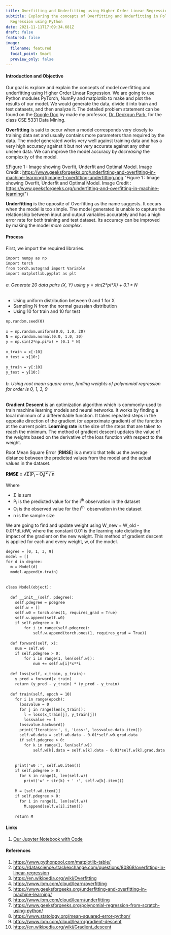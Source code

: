 ```yaml
---
title: Overfitting and Underfitting using Higher Order Linear Regression
subtitle: Exploring the concepts of Overfitting and Underfitting in Polynomial
  Regression using Python
date: 2021-11-11T17:09:34.681Z
draft: false
featured: false
image:
  filename: featured
  focal_point: Smart
  preview_only: false
---
```

#### Introduction and Objective

Our goal is explore and explain the concepts of model overfitting and underfitting using Higher Order Linear Regression. We are going to use Python modules PyTorch, NumPy and matplotlib to make and plot the results of our model. We would generate the data, divide it into train and test datasets, and then analyze it. The detailed problem statement can be found on the [Google Doc](https://docs.google.com/document/d/126p_RE60XSdpzmNWmO-OUOGsUbR-LczyYDQ9I4xnYAQ/edit#) by made my professor, [Dr. Deokgun Park](https://crystal.uta.edu/~park/), for the class CSE 5331 Data Mining. 

**Overfitting** is said to occur when a model corresponds very closely to training data set and usually contains more parameters than required by the data. The model generated works very well against training data and has a very high accuracy against it but not very accurate against any other unseen data. We can improve the model accuracy by *decreasing* the complexity of the model.

![Figure 1 : Image showing Overfit, Underfit and Optimal Model. Image Credit : https://www.geeksforgeeks.org/underfitting-and-overfitting-in-machine-learning/](image-1-overfitting-underfitting.png "Figure 1 : Image showing Overfit, Underfit and Optimal Model. Image Credit : https://www.geeksforgeeks.org/underfitting-and-overfitting-in-machine-learning/")

**Underfitting** is the opposite of Overfitting as the name suggests. It occurs when the model is too simple. The model generated is unable to capture the relationship between input and output variables accurately and has a high error rate for both training and test dataset. Its accuracy can be improved by making the model *more complex*.

#### Process

First, we import the required libraries.

```
import numpy as np
import torch
from torch.autograd import Variable
import matplotlib.pyplot as plt
```

###### a. Generate 20 data pairs (X, Y) using y = sin(2\*pi\*X) + 0.1 * N

* Using uniform distribution between 0 and 1 for X
* Sampling N from the normal gaussian distribution
* Using 10 for train and 10 for test

```
np.random.seed(0)

x = np.random.uniform(0.0, 1.0, 20)
N = np.random.normal(0.0, 1.0, 20)
y = np.sin(2*np.pi*x) + (0.1 * N)

x_train = x[:10]
x_test = x[10:]

y_train = y[:10]
y_test = y[10:]
```

###### b. Using root mean square error, finding weights of polynomial regression for order is 0, 1, 3, 9

**Gradient Descent** is an optimization algorithm which is commonly-used to train machine learning models and neural networks. It works by finding a local minimum of a differentiable function. It takes repeated steps in the opposite direction of the gradient (or approximate gradient) of the function at the current point. **Learning rate** is the size of the steps that are taken to reach the minimum. The method of gradient descent updates the value of the weights based on the derivative of the loss function with respect to the weight.

Root Mean Square Error (**RMSE**) is a metric that tells us the average distance between the predicted values from the model and the actual values in the dataset.

<span style="color: #000000;"><strong>RMSE = </strong>√<span style="border-top: 1px solid black;">Σ(P<sub>i</sub> – O<sub>i</sub>)<sup>2</sup> / n</span></span>

Where 

* Σ is sum
* P<sub>i</sub> is the predicted value for the i<sup>th</sup> observation in the dataset
* O<sub>i</sub> is the observed value for the i<sup>th</sup>  observation in the dataset
* n is the sample size

We are going to find and update weight using W_new = W_old - 0.01*dL/dW, where the constant 0.01 is the learning rate dictating the impact of the gradient on the new weight. This method of gradient descent is applied for each and every weight, w, of the model.



```
degree = [0, 1, 3, 9]
model = []
for d in degree:
  m = Model(d)
  model.append(m.train)


class Model(object):

  def __init__(self, pdegree):
    self.pdegree = pdegree
    self.w = []
	self.w0 = torch.ones(1, requires_grad = True)
	self.w.append(self.w0)
	if self.pdegree > 0:
		for i in range(self.pdegree):
			self.w.append(torch.ones(1, requires_grad = True))

  def forward(self, x):
	num = self.w0
	if self.pdegree > 0:
		for i in range(1, len(self.w)):
			num += self.w[i]*x**i

  def loss(self, x_train, y_train):
    y_pred = forward(x_train)
    return (y_pred - y_train) * (y_pred - y_train)

  def train(self, epoch = 10)
    for i in range(epoch):
      lossvalue = 0
      for j in range(len(x_train)):
        l = loss(x_train[j], y_train[j])
        lossvalue += l
      lossvalue.backward()
      print('Iteration:', i, 'Loss:', lossvalue.data.item())
      self.w0.data = self.w0.data - 0.01*self.w0.grad.data
      if self.pdegree > 0:
		for k in range(1, len(self.w))
			self.w[k].data = self.w[k].data - 0.01*self.w[k].grad.data

    
    print('w0 :', self.w0.item())
    if self.pdegree > 0:
      for k in range(1, len(self.w))
		print('w' + str(k) + ' :', self.w[k].item())

    M = [self.w0.item()]
    if self.pdegree > 0:
      for i in range(1, len(self.w))
        M.append(self.w[i].item())
 
    return M
```





#### Links

1. [Our Jupyter Notebook with Code](https://github.com/skbt/Overfitting-in-polynomial-regression/blob/main/Overfitting-using-Higher-Order-Linear-Regression.ipynb)

#### References

1. https://www.pythonpool.com/matplotlib-table/
2. https://datascience.stackexchange.com/questions/80868/overfitting-in-linear-regression
3. https://en.wikipedia.org/wiki/Overfitting
4. https://www.ibm.com/cloud/learn/overfitting
5. https://www.geeksforgeeks.org/underfitting-and-overfitting-in-machine-learning/
6. https://www.ibm.com/cloud/learn/underfitting
7. https://www.geeksforgeeks.org/polynomial-regression-from-scratch-using-python/
8. https://www.statology.org/mean-squared-error-python/
9. https://www.ibm.com/cloud/learn/gradient-descent
10. https://en.wikipedia.org/wiki/Gradient_descent